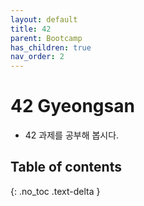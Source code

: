 ```yaml
---
layout: default
title: 42
parent: Bootcamp
has_children: true
nav_order: 2
---
```


# 42 Gyeongsan
* 42 과제를 공부해 봅시다.

## Table of contents
{: .no_toc .text-delta }

